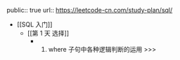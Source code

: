 public:: true
url:: https://leetcode-cn.com/study-plan/sql/

- [[SQL 入门]]
	- [[第 1 天 选择]]
		- 1. where 子句中各种逻辑判断的运用 >>>